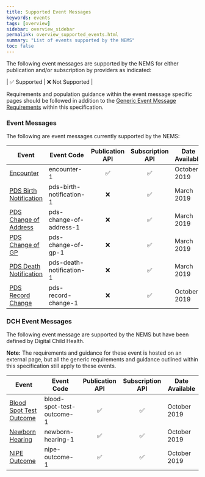 ```yaml
---
title: Supported Event Messages
keywords: events
tags: [overview]
sidebar: overview_sidebar
permalink: overview_supported_events.html
summary: "List of events supported by the NEMS"
toc: false
---
```


The following event messages are supported by the NEMS for either publication and/or subscription by providers as indicated:

| &#9989; Supported | &#10060; Not Supported |

Requirements and population guidance within the event message specific pages should be followed in addition to the [Generic Event Message Requirements](explore_genreic_event_requirements.html) within this specification.


### Event Messages

The following are event messages currently supported by the NEMS:

| Event | Event Code | Publication API | Subscription API | Date Available |
|---|---|:---:|:---:|---|
| [Encounter](encounter_1.html) | encounter-1 | &#9989; | &#9989; | October 2019 |
| [PDS Birth Notification](pds_birth_notification.html) | pds-birth-notification-1 | &#10060; | &#9989; | March 2019 |
| [PDS Change of Address](pds_change_of_address.html) | pds-change-of-address-1 | &#10060; | &#9989; | March 2019 |
| [PDS Change of GP](pds_change_of_gp.html) | pds-change-of-gp-1 | &#10060; | &#9989; | March 2019 |
| [PDS Death Notification](pds_death_notification.html) | pds-death-notification-1 | &#10060; | &#9989; | March 2019 |
| [PDS Record Change](pds_record_change_1.html) | pds-record-change-1 | &#10060; | &#9989; | October 2019 |


### DCH Event Messages

The following event message are supported by the NEMS but have been defined by Digital Child Health.

**Note:** The requirements and guidance for these event is hosted on an external page, but all the generic requirements and guidance outlined within this specification still apply to these events.

| Event | Event Code | Publication API | Subscription API | Date Available |
|---|---|:---:|:---:|---|
| [Blood Spot Test Outcome](https://nhsconnect.github.io/Digital-Child-Health-CareConnect/explore_blood_spot_test_outcome.html) | blood-spot-test-outcome-1 | &#9989; | &#9989; | October 2019 |
| [Newborn Hearing](https://nhsconnect.github.io/Digital-Child-Health-CareConnect/explore_newborn_hearing.html) | newborn-hearing-1 | &#9989; | &#9989; | October 2019 |
| [NIPE Outcome](https://nhsconnect.github.io/Digital-Child-Health-CareConnect/explore_nipe_outcome.html) | nipe-outcome-1 | &#9989; | &#9989; | October 2019 |
